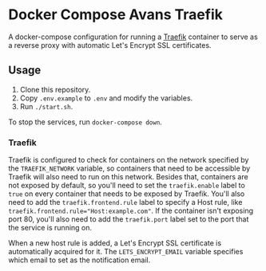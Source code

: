 # Docker Compose Avans Traefik

A docker-compose configuration for running a [Traefik](https://traefik.io/) container to serve as a reverse proxy with automatic Let's Encrypt SSL certificates.

## Usage

1. Clone this repository.
2. Copy `.env.example` to `.env` and modify the variables.
3. Run `./start.sh`.

To stop the services, run `docker-compose down`.

### Traefik

Traefik is configured to check for containers on the network specified by the `TRAEFIK_NETWORK` variable, so containers that need to be accessible by Traefik will also need to run on this network. Besides that, containers are not exposed by default, so you'll need to set the `traefik.enable` label to `true` on every container that needs to be exposed by Traefik. You'll also need to add the `traefik.frontend.rule` label to specify a Host rule, like `traefik.frontend.rule="Host:example.com"`. If the container isn't exposing port 80, you'll also need to add the `traefik.port` label set to the port that the service is running on.

When a new host rule is added, a Let's Encrypt SSL certificate is automatically acquired for it. The `LETS_ENCRYPT_EMAIL` variable specifies which email to set as the notification email.
